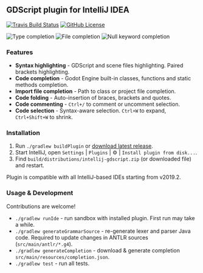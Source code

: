 ## GDScript plugin for IntelliJ IDEA

[![Travis Build Status][build-badge]][build-url] [![GitHub License][license-badge]](license) 

![Type completion](https://i.imgur.com/hhhZFAl.png)
![File completion](https://i.imgur.com/i6u0KAD.png)
![Null keyword completion](https://i.imgur.com/NsQ3QWI.png)

### Features

* **Syntax highlighting** - GDScript and scene files highlighting. Paired brackets highlighting.
* **Code completion** - Godot Engine built-in classes, functions and static methods completion.
* **Import file completion** - Path to class or project file completion. 
* **Code folding** - Auto-insertion of braces, brackets and quotes.
* **Code commenting** - `Ctrl+/` to comment or uncomment selection.
* **Code selection** - Syntax-aware selection. `Ctrl+W` to expand, `Ctrl+Shift+W` to shrink.

### Installation

1. Run `./gradlew buildPlugin` or [download latest release][plugin-url].
2. Start IntelliJ, open `Settings` | `Plugins` | :gear: | `Install plugin from disk...`.
3. Find `build/distributions/intellij-gdscript.zip` (or downloaded file) and restart.

Plugin is compatible with all IntelliJ-based IDEs starting from v2019.2.

### Usage & Development

Contributions are welcome!

* `./gradlew runIde` - run sandbox with installed plugin. First run may take a while.
* `./gradlew generateGrammarSource` - re-generate lexer and parser Java code. Required to update changes in ANTLR sources (`src/main/antlr/*.g4`).
* `./gradlew generateCompletion` - download & generate completion  `src/main/resources/completion.json`.
* `./gradlew test` - run all tests.

[plugin-url]: https://plugins.jetbrains.com/plugin/13107-godot-gdscript/versions
[build-badge]: https://travis-ci.org/exigow/intellij-gdscript.svg?branch=master
[build-url]: https://travis-ci.org/exigow/intellij-gdscript?branch=master
[license-badge]: https://img.shields.io/github/license/exigow/intellij-gdscript?branch=master
